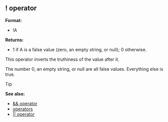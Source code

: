 ## ! operator

**Format:**
+   !A

**Returns:**
+   1 if A is a false value (zero, an empty string, or null); 0
    otherwise.


This operator inverts the truthiness of the value after it.


The number 0, an empty string, or null are all false values.
Everything else is true.

> [!TIP] 
> **See also:**
> +   [&& operator](/ref/operator/&&.md) 
> +   [operators](/ref/operator.md) 
> +   [\|\| operator](/ref/operator/%7C%7C.md) 